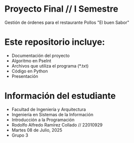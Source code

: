 # Proyecto Final // I Semestre
Gestión de órdenes para el restaurante Pollos "El buen Sabor"

# Este repositorio incluye: 
- Documentación del proyecto
- Algoritmo en PseInt
- Archivos que utiliza el programa (*.txt)
- Código en Python
- Presentación


# Información del estudiante
- Facultad de Ingeniería y Arquitectura
- Ingeniería en Sistemas de la Información
- Introducción a la Programación
- Rodolfo Alfredo Ramírez Collado // 22010929
- Martes 08 de Julio, 2025
- Grupo 3
